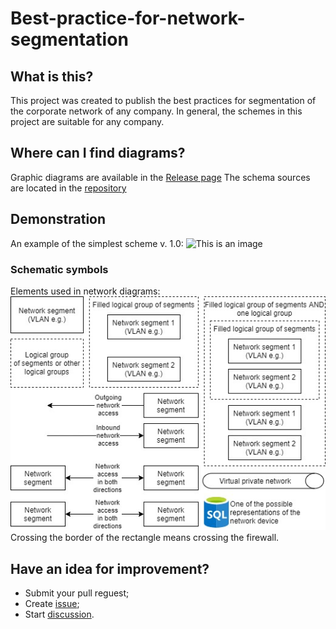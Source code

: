 # Best-practice-for-network-segmentation
## What is this?
This project was created to publish the best practices for segmentation of the corporate network of any company. In general, the schemes in this project are suitable for any company.
## Where can I find diagrams?
Graphic diagrams are available in the [Release page](https://github.com/sergiomarotco/Best-practice-for-network-segmentation/releases)
The schema sources are located in the [repository](https://github.com/sergiomarotco/Best-practice-for-network-segmentation)
## Demonstration
An example of the simplest scheme v. 1.0: ![This is an image](https://user-images.githubusercontent.com/29877074/142686259-fdad1594-e07f-445a-a9fe-89fe31132ede.jpg)
### Schematic symbols
Elements used in network diagrams:<br/>
![Schematic symbols](https://github.com/sergiomarotco/Best-practice-for-network-segmentation/blob/main/Schematic%20symbols/Schematic%20symbols.jpg)
Crossing the border of the rectangle means crossing the firewall.
## Have an idea for improvement?
* Submit your pull reguest;
* Create [issue](https://github.com/sergiomarotco/Best-practice-for-network-segmentation/issues/new);
* Start [discussion](https://github.com/sergiomarotco/Best-practice-for-network-segmentation/discussions/new).
